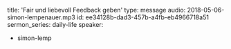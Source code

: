 title: 'Fair und liebevoll Feedback geben'
type: message
audio: 2018-05-06-simon-lempenauer.mp3
id: ee34128b-dad3-457b-a4fb-eb4966718a51
sermon_series: daily-life
speaker:
  - simon-lemp
